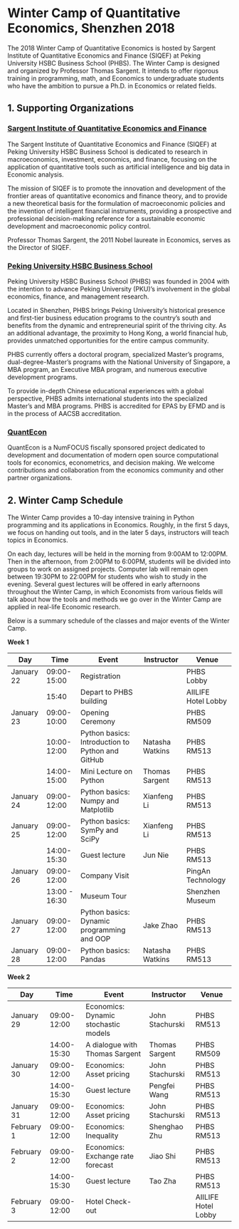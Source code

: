 # Winter Camp of Quantitative Economics, Shenzhen 2018

The 2018 Winter Camp of Quantitative Economics is hosted by Sargent Institute of Quantitative Economics and Finance (SIQEF) at Peking University HSBC Business School (PHBS). The Winter Camp is designed and organized by Professor Thomas Sargent. It intends to offer rigorous training in programming, math, and Economics to undergraduate students who have the ambition to pursue a Ph.D. in Economics or related fields. 

## 1. Supporting Organizations

### [**Sargent Institute of Quantitative Economics and Finance**](http://siqef.phbs.pku.edu.cn/en/)

The Sargent Institute of Quantitative Economics and Finance (SIQEF) at Peking University HSBC Business School is dedicated to research in macroeconomics, investment, economics, and finance, focusing on the application of quantitative tools such as artificial intelligence and big data in Economic analysis.

The mission of SIQEF is to promote the innovation and development of the frontier areas of quantitative economics and finance theory, and to provide a new theoretical basis for the formulation of macroeconomic policies and the invention of intelligent financial instruments, providing a prospective and professional decision-making reference for a sustainable economic development and macroeconomic policy control.

Professor Thomas Sargent, the 2011 Nobel laureate in Economics, serves as the Director of SIQEF.



### [**Peking University HSBC Business School**](http://english.phbs.pku.edu.cn/)
Peking University HSBC Business School (PHBS) was founded in 2004 with the intention to advance Peking University (PKU)’s involvement in the global economics, finance, and management research. 

Located in Shenzhen, PHBS brings Peking University’s historical presence and first-tier business education programs to the country’s south and benefits from the dynamic and entrepreneurial spirit of the thriving city. As an additional advantage, the proximity to Hong Kong, a world financial hub, provides unmatched opportunities for the entire campus community. 

PHBS currently offers a doctoral program, specialized Master’s programs, dual-degree-Master’s programs with the National University of Singapore, a MBA program, an Executive MBA program, and numerous executive development programs. 

To provide in-depth Chinese educational experiences with a global perspective, PHBS admits international students into the specialized Master’s and MBA programs. PHBS is accredited for EPAS by EFMD and is in the process of AACSB accreditation.



### [**QuantEcon**](https://quantecon.org/)

QuantEcon is a NumFOCUS fiscally sponsored project dedicated to development and documentation of modern open source computational tools for economics, econometrics, and decision making. We welcome contributions and collaboration from the economics community and other partner organizations.



## 2. Winter Camp Schedule

The Winter Camp provides a 10-day intensive training in Python programming and its
applications in Economics. Roughly, in the first 5 days, we focus on handing out tools, and in the
later 5 days, instructors will teach topics in Economics.

On each day, lectures will be held in the morning from 9:00AM to 12:00PM. Then in the
afternoon, from 2:00PM to 6:00PM, students will be divided into groups to work on assigned
projects. Computer lab will remain open between 19:30PM to 22:00PM for students who wish to study in the evening. Several guest lectures will be offered in early afternoons throughout the Winter Camp, in which
Economists from various fields will talk about how the tools and methods we go over in the
Winter Camp are applied in real-life Economic research.

Below is a summary schedule of the classes and major events of the Winter Camp.

**Week 1**

|     Day       | Time | Event     | Instructor      | Venue                                     |
| --------------| ------------- | --------- | --------------- | ------------------------------------------ |
| January 22    | 09:00-15:00 | Registration   |  | PHBS Lobby          | 
|               |  15:40  |    Depart to PHBS building       |   | AIILIFE Hotel Lobby          |
| January 23    |  09:00-10:00  |   Opening Ceremony       |   | PHBS RM509         |
|               |  10:00-12:00  |  Python basics: Introduction to Python and GitHub       | Natasha Watkins  |  PHBS RM513  |
|               |  14:00-15:00  | Mini Lecture on Python       | Thomas Sargent  |  PHBS RM513  |
|  January 24   | 09:00-12:00  |  Python basics: Numpy and Matplotlib    | Xianfeng Li  |  PHBS RM513  |
|  January 25   | 09:00-12:00  | Python basics: SymPy and SciPy        | Xianfeng Li   |  PHBS RM513  |
|               |  14:00-15:30  | Guest lecture      | Jun Nie  |  PHBS RM513  |
|  January 26   | 09:00-12:00  | Company Visit     |    | PingAn Technology  |    
|               | 13:00 - 16:30  | Museum Tour      |  |  Shenzhen Museum |
|  January 27   | 09:00-12:00  | Python basics: Dynamic programming and OOP   | Jake Zhao  |  PHBS RM513  |
|  January 28   | 09:00-12:00  | Python basics: Pandas   | Natasha Watkins   |  PHBS RM513  |


**Week 2**

|     Day       | Time | Event     | Instructor      | Venue                                     |
| --------------| ------------- | --------- | --------------- | ------------------------------------------ |
|  January 29   | 09:00-12:00  | Economics: Dynamic stochastic models  | John Stachurski  |  PHBS RM513  |
|               |  14:00-15:30  | A dialogue with Thomas Sargent      | Thomas Sargent  |  PHBS RM509  |
| January 30    |  09:00-12:00  |  Economics: Asset pricing  |  John Stachurski  | PHBS RM513         |
|               |  14:00-15:30  |  Guest lecture   | Pengfei Wang  |  PHBS RM513  |
| January 31    |  09:00-12:00  |  Economics: Asset pricing  |  John Stachurski  | PHBS RM513         |
|  February 1   | 09:00-12:00  | Economics: Inequality        | Shenghao Zhu   |  PHBS RM513  |
|  February 2    | 09:00-12:00  | Economics: Exchange rate forecast    |  Jiao Shi  | PHBS RM513  |    
|               | 14:00-15:30  | Guest lecture      | Tao Zha |  PHBS RM513 |
|  February 3   | 09:00-12:00  | Hotel Check-out   |   | AIILIFE Hotel Lobby  |

